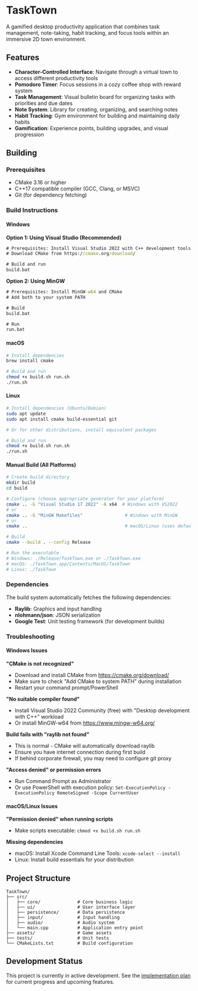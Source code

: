 # TaskTown

A gamified desktop productivity application that combines task management, note-taking, habit tracking, and focus tools within an immersive 2D town environment.

## Features

- **Character-Controlled Interface**: Navigate through a virtual town to access different productivity tools
- **Pomodoro Timer**: Focus sessions in a cozy coffee shop with reward system
- **Task Management**: Visual bulletin board for organizing tasks with priorities and due dates
- **Note System**: Library for creating, organizing, and searching notes
- **Habit Tracking**: Gym environment for building and maintaining daily habits
- **Gamification**: Experience points, building upgrades, and visual progression

## Building

### Prerequisites

- CMake 3.16 or higher
- C++17 compatible compiler (GCC, Clang, or MSVC)
- Git (for dependency fetching)

### Build Instructions

#### Windows

**Option 1: Using Visual Studio (Recommended)**
```cmd
# Prerequisites: Install Visual Studio 2022 with C++ development tools
# Download CMake from https://cmake.org/download/

# Build and run
build.bat
```

**Option 2: Using MinGW**
```cmd
# Prerequisites: Install MinGW-w64 and CMake
# Add both to your system PATH

# Build
build.bat

# Run
run.bat
```

#### macOS
```bash
# Install dependencies
brew install cmake

# Build and run
chmod +x build.sh run.sh
./run.sh
```

#### Linux
```bash
# Install dependencies (Ubuntu/Debian)
sudo apt update
sudo apt install cmake build-essential git

# Or for other distributions, install equivalent packages

# Build and run
chmod +x build.sh run.sh
./run.sh
```

#### Manual Build (All Platforms)
```bash
# Create build directory
mkdir build
cd build

# Configure (choose appropriate generator for your platform)
cmake .. -G "Visual Studio 17 2022" -A x64  # Windows with VS2022
# or
cmake .. -G "MinGW Makefiles"                # Windows with MinGW
# or
cmake ..                                     # macOS/Linux (uses default)

# Build
cmake --build . --config Release

# Run the executable
# Windows: ./Release/TaskTown.exe or ./TaskTown.exe
# macOS: ./TaskTown.app/Contents/MacOS/TaskTown
# Linux: ./TaskTown
```

### Dependencies

The build system automatically fetches the following dependencies:
- **Raylib**: Graphics and input handling
- **nlohmann/json**: JSON serialization
- **Google Test**: Unit testing framework (for development builds)

### Troubleshooting

#### Windows Issues

**"CMake is not recognized"**
- Download and install CMake from https://cmake.org/download/
- Make sure to check "Add CMake to system PATH" during installation
- Restart your command prompt/PowerShell

**"No suitable compiler found"**
- Install Visual Studio 2022 Community (free) with "Desktop development with C++" workload
- Or install MinGW-w64 from https://www.mingw-w64.org/

**Build fails with "raylib not found"**
- This is normal - CMake will automatically download raylib
- Ensure you have internet connection during first build
- If behind corporate firewall, you may need to configure git proxy

**"Access denied" or permission errors**
- Run Command Prompt as Administrator
- Or use PowerShell with execution policy: `Set-ExecutionPolicy -ExecutionPolicy RemoteSigned -Scope CurrentUser`

#### macOS/Linux Issues

**"Permission denied" when running scripts**
- Make scripts executable: `chmod +x build.sh run.sh`

**Missing dependencies**
- macOS: Install Xcode Command Line Tools: `xcode-select --install`
- Linux: Install build essentials for your distribution

## Project Structure

```
TaskTown/
├── src/
│   ├── core/              # Core business logic
│   ├── ui/                # User interface layer
│   ├── persistence/       # Data persistence
│   ├── input/             # Input handling
│   ├── audio/             # Audio system
│   └── main.cpp           # Application entry point
├── assets/                # Game assets
├── tests/                 # Unit tests
└── CMakeLists.txt         # Build configuration
```

## Development Status

This project is currently in active development. See the [implementation plan](.kiro/specs/tasktown-core/tasks.md) for current progress and upcoming features.